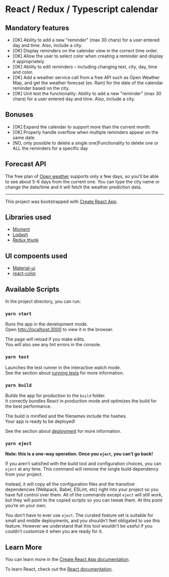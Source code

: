 # React / Redux / Typescript calendar

## Mandatory features

- [OK] Ability to add a new "reminder" (max 30 chars) for a user entered day and time. Also,
  include a city.
- [OK] Display reminders on the calendar view in the correct time order.
- [OK] Allow the user to select color when creating a reminder and display it appropriately.
- [OK] Ability to edit reminders – including changing text, city, day, time and color.
- [OK] Add a weather service call from a free API such as Open Weather Map, and get the
  weather forecast (ex. Rain) for the date of the calendar reminder based on the city.
- [OK] Unit test the functionality: Ability to add a new "reminder" (max 30 chars) for a user
  entered day and time. Also, include a city.

## Bonuses

- [OK] Expand the calendar to support more than the current month.
- [OK] Properly handle overflow when multiple reminders appear on the same date.
- [NO, only possible to delete a single one]Functionality to delete one or ALL the reminders for a specific day

## Forecast API

The free plan of [Open weather](https://openweathermap.org/forecast16) supports only a few days, so you'll be able to see about 5-6 days from the current one. You can type the city name or change the date/time and it will fetch the weather prediction data.

---

This project was bootstrapped with [Create React App](https://github.com/facebook/create-react-app).

## Libraries used

- [Moment](https://momentjs.com/)
- [Lodash](https://lodash.com/)
- [Redux thunk](https://github.com/reduxjs/redux-thunk)

## UI compoents used

- [Material-ui](https://material-ui.com/)
- [react-color](https://casesandberg.github.io/react-color/)

## Available Scripts

In the project directory, you can run:

### `yarn start`

Runs the app in the development mode.<br />
Open [http://localhost:3000](http://localhost:3000) to view it in the browser.

The page will reload if you make edits.<br />
You will also see any lint errors in the console.

### `yarn test`

Launches the test runner in the interactive watch mode.<br />
See the section about [running tests](https://facebook.github.io/create-react-app/docs/running-tests) for more information.

### `yarn build`

Builds the app for production to the `build` folder.<br />
It correctly bundles React in production mode and optimizes the build for the best performance.

The build is minified and the filenames include the hashes.<br />
Your app is ready to be deployed!

See the section about [deployment](https://facebook.github.io/create-react-app/docs/deployment) for more information.

### `yarn eject`

**Note: this is a one-way operation. Once you `eject`, you can’t go back!**

If you aren’t satisfied with the build tool and configuration choices, you can `eject` at any time. This command will remove the single build dependency from your project.

Instead, it will copy all the configuration files and the transitive dependencies (Webpack, Babel, ESLint, etc) right into your project so you have full control over them. All of the commands except `eject` will still work, but they will point to the copied scripts so you can tweak them. At this point you’re on your own.

You don’t have to ever use `eject`. The curated feature set is suitable for small and middle deployments, and you shouldn’t feel obligated to use this feature. However we understand that this tool wouldn’t be useful if you couldn’t customize it when you are ready for it.

## Learn More

You can learn more in the [Create React App documentation](https://facebook.github.io/create-react-app/docs/getting-started).

To learn React, check out the [React documentation](https://reactjs.org/).

